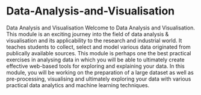 # Data-Analysis-and-Visualisation
Data Analysis and Visualisation
Welcome to Data Analysis and Visualisation. This module is an exciting journey into the field of data analysis & visualisation and its applicability to the research and industrial world. It teaches students to collect, select and model various data originated from publically available sources.
This module is perhaps one the best practical exercises in analysing data in which you will be able to ultimately create effective web-based tools for exploring and explaining your data. In this module, you will be working on the preparation of a large dataset as well as pre-processing, visualising and ultimately exploring your data with various practical data analytics and machine learning techniques.      
